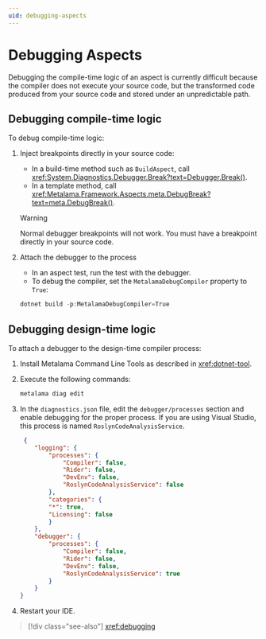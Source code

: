 ```yaml
---
uid: debugging-aspects
---
```


# Debugging Aspects

Debugging the compile-time logic of an aspect is currently difficult because the compiler does not execute your source code, but the transformed code produced from your source code and stored under an unpredictable path.

## Debugging compile-time logic

To debug compile-time logic:

1. Inject breakpoints directly in your source code:

    - In a build-time method such as `BuildAspect`, call <xref:System.Diagnostics.Debugger.Break?text=Debugger.Break()>.
    - In a template method, call <xref:Metalama.Framework.Aspects.meta.DebugBreak?text=meta.DebugBreak()>.

    > [!WARNING]
    > Normal debugger breakpoints will not work. You must have a breakpoint directly in your source code.

2. Attach the debugger to the process

    - In an aspect test, run the test with the debugger.
    - To debug the compiler, set the `MetalamaDebugCompiler` property to `True`: 

    ```powershell
    dotnet build -p:MetalamaDebugCompiler=True
    ```

## Debugging design-time logic

To attach a debugger to the design-time compiler process:

1. Install Metalama Command Line Tools as described in <xref:dotnet-tool>.
2. Execute the following commands:

   ```powershell
   metalama diag edit
   ```

3. In the `diagnostics.json` file, edit the `debugger/processes` section and enable debugging for the proper process. If you are using Visual Studio, this process is named `RoslynCodeAnalysisService`.

    ```json
     {
        "logging": {
            "processes": {
                "Compiler": false,
                "Rider": false,
                "DevEnv": false,
                "RoslynCodeAnalysisService": false
            },
            "categories": {
            "*": true,
            "Licensing": false
            }
        },
        "debugger": {
            "processes": {
                "Compiler": false,
                "Rider": false,
                "DevEnv": false,
                "RoslynCodeAnalysisService": true
            }
        }
    }
    ```

4. Restart your IDE.

> [!div class="see-also"]
> <xref:debugging>



